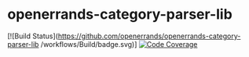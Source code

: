 # openerrands-category-parser-lib
[![Build Status](https://github.com/openerrands/openerrands-category-parser-lib /workflows/Build/badge.svg)]
[![Code Coverage](https://codecov.io/gh/openerrands/openerrands-category-parser-lib/branch/main/graph/badge.svg?token=4R9HL2PJ2D)](https://codecov.io/gh/openerrands/openerrands-category-parser-lib/branch/main)
